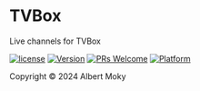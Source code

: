 # TVBox
Live channels for TVBox


[![license](https://img.shields.io/github/license/mashape/apistatus.svg)](https://github.com/moky/TVBox/blob/master/LICENSE)
[![Version](https://img.shields.io/badge/alpha-0.1.0-red.svg)](https://github.com/moky/TVBox/archive/master.zip)
[![PRs Welcome](https://img.shields.io/badge/PRs-welcome-brightgreen.svg)](https://github.com/moky/TVBox/pulls)
[![Platform](https://img.shields.io/badge/Platform-Dart%203-brightgreen.svg)](https://github.com/moky/TVBox/wiki)

Copyright &copy; 2024 Albert Moky
